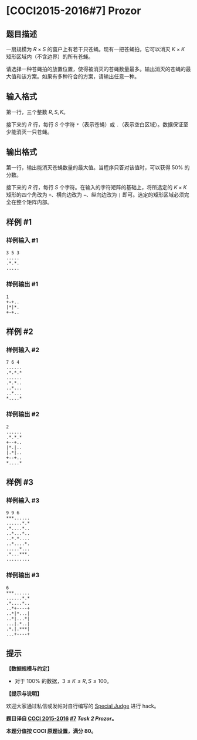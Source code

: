 # [COCI2015-2016#7] Prozor

## 题目描述

一扇规模为 $R \times S$ 的窗户上有若干只苍蝇。现有一把苍蝇拍，它可以消灭 $K \times K$ 矩形区域内（不含边界）的所有苍蝇。

请选择一种苍蝇拍的放置位置，使得被消灭的苍蝇数量最多。输出消灭的苍蝇的最大值和该方案。如果有多种符合的方案，请输出任意一种。

## 输入格式

第一行，三个整数 $R,S,K$。

接下来的 $R$ 行，每行 $S$ 个字符 $\texttt *$（表示苍蝇）或 $\texttt .$（表示空白区域）。数据保证至少能消灭一只苍蝇。

## 输出格式

第一行，输出能消灭苍蝇数量的最大值。当程序只答对该值时，可以获得 $50\%$ 的分数。

接下来的 $R$ 行，每行 $S$ 个字符。在输入的字符矩阵的基础上，将所选定的 $K \times K$ 矩形的四个角改为 $\texttt +$、横向边改为 $\texttt -$、纵向边改为 $\texttt |$ 即可。选定的矩形区域必须完全在整个矩阵内部。

## 样例 #1

### 样例输入 #1
```
3 5 3
.....
.*.*.
.....
```

### 样例输出 #1

```
1
+-+..
|*|*.
+-+..
```

## 样例 #2

### 样例输入 #2
```
7 6 4
......
.*.*.*
......
.*.*..
..*...
..*...
*....*
```

### 样例输出 #2

```
2
......
.*.*.*
+--+..
|*.|..
|.*|..
+--+..
*....*
```

## 样例 #3

### 样例输入 #3
```
9 9 6
***......
......*.*
.*....*..
..*...*..
..*.*....
..*....*.
.....*...
.*...***.
.........
```

### 样例输出 #3

```
6
***......
......*.*
.*....*..
..*+----+
..*|*...|
..*|...*|
...|.*..|
.*.|.***|
...+----+
```

## 提示

**【数据规模与约定】**

- 对于 $100\%$ 的数据，$3 \le K \le R,S \le 100$。

**【提示与说明】**

欢迎大家通过私信或发帖对自行编写的 [Special Judge](https://www.luogu.com.cn/paste/luaa2ic5) 进行 hack。

**题目译自 [COCI 2015-2016](https://hsin.hr/coci/archive/2015_2016/) [#7](https://hsin.hr/coci/archive/2015_2016/contest7_tasks.pdf) _Task 2 Prozor_。**

**本题分值按 COCI 原题设置，满分 $80$。**
